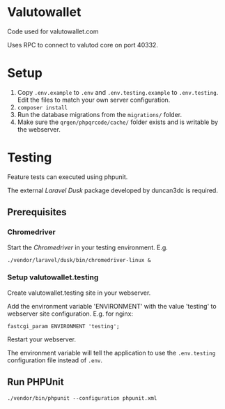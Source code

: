 # Valutowallet

Code used for valutowallet.com

Uses RPC to connect to valutod core on port 40332.

# Setup

1. Copy `.env.example` to `.env` and `.env.testing.example` to `.env.testing`. 
Edit the files to match your own server configuration.
2. `composer install`
3. Run the database migrations from the `migrations/` folder.
4. Make sure the `qrgen/phpqrcode/cache/` folder exists and is writable by the webserver.

# Testing

Feature tests can executed using phpunit.

The external _Laravel Dusk_ package developed by duncan3dc is required.

## Prerequisites

### Chromedriver

Start the _Chromedriver_ in your testing environment. E.g. 

`./vendor/laravel/dusk/bin/chromedriver-linux &`

### Setup valutowallet.testing

Create valutowallet.testing site in your webserver.

Add the environment variable 'ENVIRONMENT' with the value 'testing' to webserver site configuration. E.g. for nginx:

`fastcgi_param ENVIRONMENT 'testing';`

Restart your webserver.

The environment variable will tell the application to use the `.env.testing` configuration file instead of `.env`.

## Run PHPUnit

`./vendor/bin/phpunit --configuration phpunit.xml`
